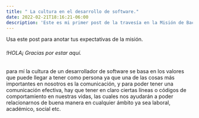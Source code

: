 ```yaml
---
title: " La cultura en el desarrollo de software."
date: 2022-02-21T18:16:21-06:00
description: 'Este es mi primer post de la travesía en la Misión de Backend con Node JS de Launch X.'
---
```


Usa este post para anotar tus expectativas de la misión.

###### !HOLA¡ Gracias por estar aquí.

para mí la cultura de un desarrollador de software se basa en los valores que puede llegar a tener como persona ya que una de las cosas más importantes en nosotros es la comunicación, y para poder tener una comunicación efectiva, hay que tener en claro ciertas líneas o códigos de comportamiento en nuestras vidas, las cuales nos ayudarán a poder relacionarnos de buena manera en cualquier ámbito ya sea laboral, académico, social etc.
